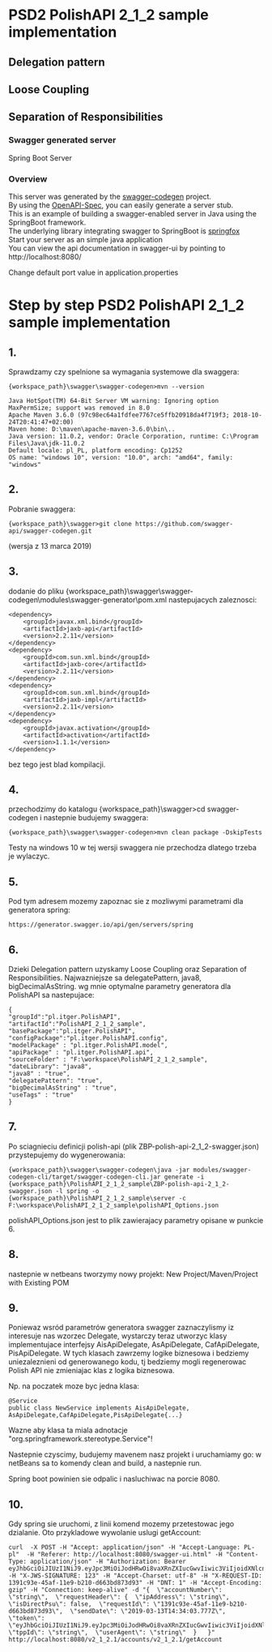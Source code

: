 # PSD2 PolishAPI 2_1_2 sample implementation
## Delegation pattern 
## Loose Coupling
## Separation of Responsibilities

### Swagger generated server
Spring Boot Server 

### Overview  
This server was generated by the [swagger-codegen](https://github.com/swagger-api/swagger-codegen) project.  
By using the [OpenAPI-Spec](https://github.com/swagger-api/swagger-core), you can easily generate a server stub.  
This is an example of building a swagger-enabled server in Java using the SpringBoot framework.  
The underlying library integrating swagger to SpringBoot is [springfox](https://github.com/springfox/springfox)  
Start your server as an simple java application  
You can view the api documentation in swagger-ui by pointing to  
http://localhost:8080/  

Change default port value in application.properties

# Step by step PSD2 PolishAPI 2_1_2 sample implementation

## 1.
Sprawdzamy czy spelnione sa wymagania systemowe dla swaggera:
```
{workspace_path}\swagger\swagger-codegen>mvn --version
```
```
Java HotSpot(TM) 64-Bit Server VM warning: Ignoring option MaxPermSize; support was removed in 8.0
Apache Maven 3.6.0 (97c98ec64a1fdfee7767ce5ffb20918da4f719f3; 2018-10-24T20:41:47+02:00)
Maven home: D:\maven\apache-maven-3.6.0\bin\..
Java version: 11.0.2, vendor: Oracle Corporation, runtime: C:\Program Files\Java\jdk-11.0.2
Default locale: pl_PL, platform encoding: Cp1252
OS name: "windows 10", version: "10.0", arch: "amd64", family: "windows"
```


## 2.
Pobranie swaggera:
```
{workspace_path}\swagger>git clone https://github.com/swagger-api/swagger-codegen.git
```
(wersja z 13 marca 2019)

## 3.
dodanie do pliku  {workspace_path}\swagger\swagger-codegen\modules\swagger-generator\pom.xml
nastepujacych zaleznosci:
```
<dependency>
    <groupId>javax.xml.bind</groupId>
    <artifactId>jaxb-api</artifactId>
    <version>2.2.11</version>
</dependency>
<dependency>
    <groupId>com.sun.xml.bind</groupId>
    <artifactId>jaxb-core</artifactId>
    <version>2.2.11</version>
</dependency>
<dependency>
    <groupId>com.sun.xml.bind</groupId>
    <artifactId>jaxb-impl</artifactId>
    <version>2.2.11</version>
</dependency>
<dependency>
    <groupId>javax.activation</groupId>
    <artifactId>activation</artifactId>
    <version>1.1.1</version>
</dependency>
```
bez tego jest blad kompilacji.

## 4.
przechodzimy do katalogu {workspace_path}\swagger>cd swagger-codegen
i nastepnie budujemy swaggera:
```
{workspace_path}\swagger\swagger-codegen>mvn clean package -DskipTests
```
Testy na windows 10 w tej wersji swaggera nie przechodza dlatego trzeba je wylaczyc.

## 5.
Pod tym adresem mozemy zapoznac sie z mozliwymi parametrami dla generatora spring:
```
https://generator.swagger.io/api/gen/servers/spring
```

## 6.
Dzieki Delegation pattern uzyskamy Loose Coupling oraz Separation of Responsibilities.
Najwazniejsze sa delegatePattern, java8, bigDecimalAsString.
wg mnie optymalne parametry generatora dla PolishAPI sa nastepujace:
```
{
"groupId":"pl.itger.PolishAPI",
"artifactId":"PolishAPI_2_1_2_sample",
"basePackage":"pl.itger.PolishAPI",
"configPackage":"pl.itger.PolishAPI.config",
"modelPackage" : "pl.itger.PolishAPI.model",
"apiPackage" : "pl.itger.PolishAPI.api",
"sourceFolder" : "F:\workspace\PolishAPI_2_1_2_sample",
"dateLibrary": "java8",
"java8" : "true",
"delegatePattern": "true",
"bigDecimalAsString" : "true",
"useTags" : "true"
}
```

## 7.
Po sciagnieciu definicji polish-api (plik ZBP-polish-api-2_1_2-swagger.json) przystepujemy do wygenerowania:
```
{workspace_path}\swagger\swagger-codegen\java -jar modules/swagger-codegen-cli/target/swagger-codegen-cli.jar generate -i {workspace_path}\PolishAPI_2_1_2_sample\ZBP-polish-api-2_1_2-swagger.json -l spring -o {workspace_path}\PolishAPI_2_1_2_sample\server -c F:\workspace\PolishAPI_2_1_2_sample\polishAPI_Options.json
```
polishAPI_Options.json jest to plik zawierajacy parametry opisane w punkcie 6.

## 8.
nastepnie w netbeans tworzymy nowy projekt: New Project/Maven/Project with Existing POM

## 9.
Poniewaz wsród parametrów generatora swagger zaznaczylismy iz interesuje nas wzorzec Delegate,
wystarczy teraz utworzyc klasy implementujace interfejsy AisApiDelegate, AsApiDelegate, CafApiDelegate, PisApiDelegate. 
W tych klasach zawrzemy logike biznesowa i bedziemy uniezaleznieni od generowanego kodu, tj bedziemy mogli regenerowac Polish API nie zmieniajac klas z logika biznesowa.

Np. na poczatek moze byc jedna klasa:
```
@Service
public class NewService implements AisApiDelegate, AsApiDelegate,CafApiDelegate,PisApiDelegate{...}
```
Wazne aby klasa ta miala adnotacje "org.springframework.stereotype.Service"!

Nastepnie czyscimy, budujemy mavenem nasz projekt i uruchamiamy go:
w netBeans sa to komendy clean and build, a nastepnie run.

Spring boot powinien sie odpalic i nasluchiwac na porcie 8080.

## 10.
Gdy spring sie uruchomi, z linii komend mozemy przetestowac jego dzialanie.
Oto przykladowe wywolanie uslugi getAccount:
```
curl  -X POST -H "Accept: application/json" -H "Accept-Language: PL-pl"  -H "Referer: http://localhost:8080/swagger-ui.html" -H "Content-Type: application/json" -H "Authorization: Bearer eyJhbGciOiJIUzI1NiJ9.eyJpc3MiOiJodHRwOi8vaXRnZXIucGwvIiwic3ViIjoidXNlcnMvSmFudXN6IGkgR3Jhxbx5bmEiLCJhdWQiOiJzb21ldGhpbmciLCJleHAiOjE1NTE4NjY1OTIsIm5hbWUiOiJKYW51c3ogaSBHcmHFvHluYSBOb3NhY3oiLCJzY29wZSI6InNlbGYgZ3JvdXBzL2FkbWlucyJ9.kfhkYfgXFstJe5Ws4UXGYtEQhh5NBg4Sl6Kqn1wkQH4" -H "X-JWS-SIGNATURE: 123" -H "Accept-Charset: utf-8" -H "X-REQUEST-ID: 1391c93e-45af-11e9-b210-d663bd873d93" -H "DNT: 1" -H "Accept-Encoding: gzip" -H "Connection: keep-alive" -d "{  \"accountNumber\": \"string\",  \"requestHeader\": {  \"ipAddress\": \"string\",  \"isDirectPsu\": false,  \"requestId\": \"1391c93e-45af-11e9-b210-d663bd873d93\",  \"sendDate\": \"2019-03-13T14:34:03.777Z\",  \"token\": \"eyJhbGciOiJIUzI1NiJ9.eyJpc3MiOiJodHRwOi8vaXRnZXIucGwvIiwic3ViIjoidXNlcnMvSmFudXN6IGkgR3Jhxbx5bmEiLCJhdWQiOiJzb21ldGhpbmciLCJleHAiOjE1NTE4NjY1OTIsIm5hbWUiOiJKYW51c3ogaSBHcmHFvHluYSBOb3NhY3oiLCJzY29wZSI6InNlbGYgZ3JvdXBzL2FkbWlucyJ9.kfhkYfgXFstJe5Ws4UXGYtEQhh5NBg4Sl6Kqn1wkQH4\",  \"tppId\": \"string\",  \"userAgent\": \"string\"  }   }"  http://localhost:8080/v2_1_2.1/accounts/v2_1_2.1/getAccount
```





